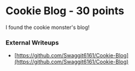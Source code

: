 # Cookie Blog - 30 points

I found the cookie monster's blog!

### External Writeups

* [https://github.com/Swaggit6161/Cookie-Blog](https://github.com/Swaggit6161/Cookie-Blog)